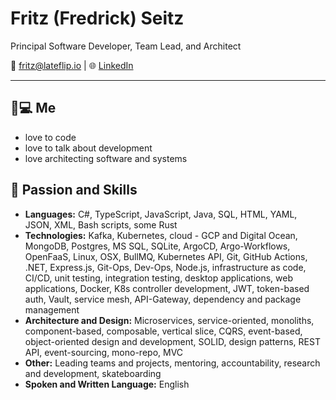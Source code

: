   # Fritz (Fredrick) Seitz
Principal Software Developer, Team Lead, and Architect

📧 fritz@lateflip.io | 🌐 [LinkedIn](http://www.linkedin.com/in/fritz-fredrick-seitz-8a15194)

---

## 🧑💻 Me
- love to code
- love to talk about development
- love architecting software and systems 

## 💪 Passion and Skills
- **Languages:** C#, TypeScript, JavaScript, Java, SQL, HTML, YAML, JSON, XML, Bash scripts, some Rust
- **Technologies:** Kafka, Kubernetes, cloud - GCP and Digital Ocean, MongoDB, Postgres, MS SQL, SQLite, ArgoCD, Argo-Workflows, OpenFaaS, Linux, OSX, BullMQ, Kubernetes API, Git, GitHub Actions, .NET, Express.js, Git-Ops, Dev-Ops, Node.js, infrastructure as code, CI/CD, unit testing, integration testing, desktop applications, web applications, Docker, K8s controller development, JWT, token-based auth, Vault, service mesh, API-Gateway, dependency and package management
- **Architecture and Design:** Microservices, service-oriented, monoliths, component-based, composable, vertical slice, CQRS, event-based, object-oriented design and development, SOLID, design patterns, REST API, event-sourcing, mono-repo, MVC
- **Other:** Leading teams and projects, mentoring, accountability, research and development, skateboarding
- **Spoken and Written Language:** English
